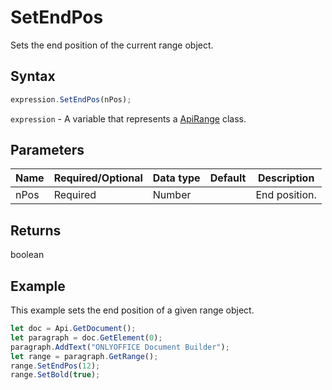 # SetEndPos

Sets the end position of the current range object.

## Syntax

```javascript
expression.SetEndPos(nPos);
```

`expression` - A variable that represents a [ApiRange](../ApiRange.md) class.

## Parameters

| **Name** | **Required/Optional** | **Data type** | **Default** | **Description** |
| ------------- | ------------- | ------------- | ------------- | ------------- |
| nPos | Required | Number |  | End position. |

## Returns

boolean

## Example

This example sets the end position of a given range object.

```javascript editor-
let doc = Api.GetDocument();
let paragraph = doc.GetElement(0);
paragraph.AddText("ONLYOFFICE Document Builder");
let range = paragraph.GetRange();
range.SetEndPos(12);
range.SetBold(true);
```

